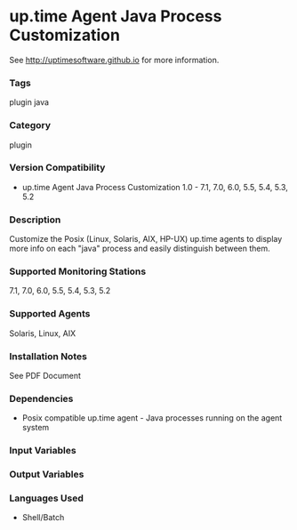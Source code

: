 # up.time Agent Java Process Customization

See http://uptimesoftware.github.io for more information.

### Tags 
 plugin   java  

### Category

plugin

### Version Compatibility


  
* up.time Agent Java Process Customization 1.0 - 7.1, 7.0, 6.0, 5.5, 5.4, 5.3, 5.2
  


### Description
Customize the Posix (Linux, Solaris, AIX, HP-UX) up.time agents to display more info on each "java" process and easily distinguish between them.


### Supported Monitoring Stations

7.1, 7.0, 6.0, 5.5, 5.4, 5.3, 5.2

### Supported Agents
Solaris, Linux, AIX

### Installation Notes
<p>See PDF Document</p>


### Dependencies
<ul>
<li>Posix compatible up.time agent - Java processes running on the agent system</li>
</ul>



### Input Variables


### Output Variables



### Languages Used

* Shell/Batch

